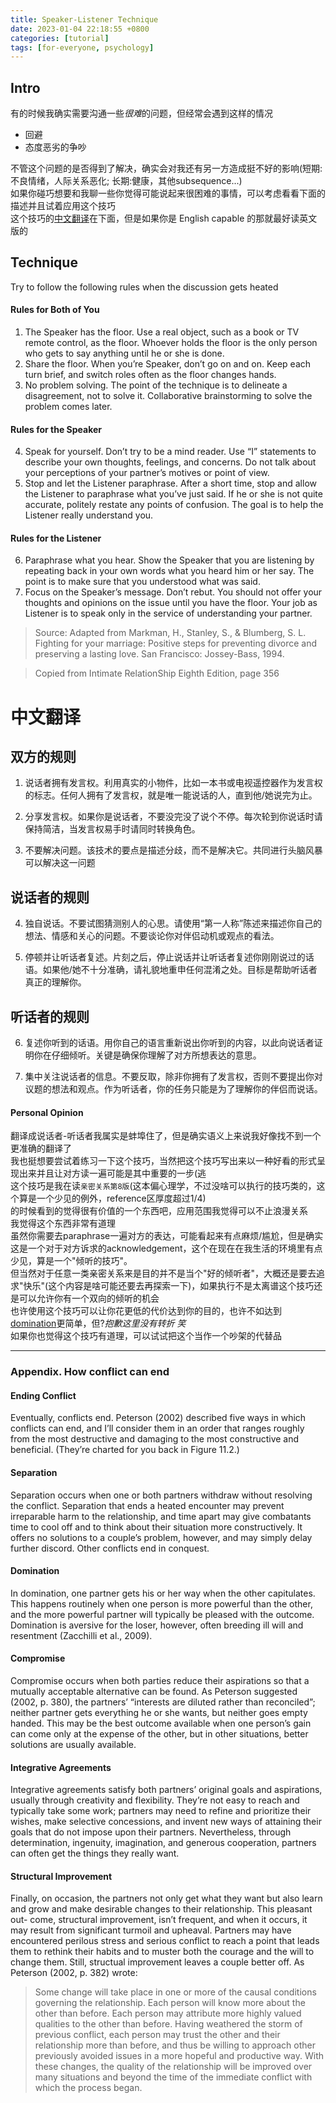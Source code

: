 ```yaml
---
title: Speaker-Listener Technique
date: 2023-01-04 22:18:55 +0800
categories: [tutorial]
tags: [for-everyone, psychology]
---
```

## Intro
有的时候我确实需要沟通一些*很难*的问题，但经常会遇到这样的情况
- 回避  
- 态度恶劣的争吵  
  
不管这个问题的是否得到了解决，确实会对我还有另一方造成挺不好的影响(短期:不良情绪，人际关系恶化; 长期:健康，其他subsequence...)  
如果你碰巧想要和我聊一些你觉得可能说起来很困难的事情，可以考虑看看下面的描述并且试着应用这个技巧  
这个技巧的[中文翻译](#中文翻译)在下面，但是如果你是 English capable 的那就最好读英文版的  
## Technique
Try to follow the following rules when the discussion gets heated
#### Rules for Both of You
1. The Speaker has the floor. Use a real object, such as a book or TV remote control, 
as the floor. Whoever holds the floor is the only person who gets to say anything 
until he or she is done.
2. Share the floor. When you’re Speaker, don’t go on and on. 
Keep each turn brief, and switch roles often as the floor changes hands.
3. No problem solving. The point of the technique is to delineate a disagreement, not
to solve it. Collaborative brainstorming to solve the problem comes later.
#### Rules for the Speaker
4. Speak for yourself. Don’t try to be a mind reader. Use “I” statements to describe
your own thoughts, feelings, and concerns. Do not talk about your perceptions of
your partner’s motives or point of view.
5. Stop and let the Listener paraphrase. After a short time, stop and allow the Listener
to paraphrase what you’ve just said. If he or she is not quite accurate, politely
restate any points of confusion. The goal is to help the Listener really understand
you.
#### Rules for the Listener
6. Paraphrase what you hear. Show the Speaker that you are listening by repeating
back in your own words what you heard him or her say. The point is to make
sure that you understood what was said.
7. Focus on the Speaker’s message. Don’t rebut. You should not offer your thoughts
and opinions on the issue until you have the floor. Your job as Listener is to
speak only in the service of understanding your partner.  

> Source: Adapted from Markman, H., Stanley, S., & Blumberg, S. L. Fighting for your marriage: Positive steps for preventing divorce and preserving a lasting love. San Francisco: Jossey-Bass, 1994.  

> Copied from Intimate RelationShip Eighth Edition, page 356


# 中文翻译
## 双方的规则
1. 说话者拥有发言权。利用真实的小物件，比如一本书或电视遥控器作为发言权的标志。任何人拥有了发言权，就是唯一能说话的人，直到他/她说完为止。

2. 分享发言权。如果你是说话者，不要没完没了说个不停。每次轮到你说话时请保持简洁，当发言权易手时请同时转换角色。

3. 不要解决问题。该技术的要点是描述分歧，而不是解决它。共同进行头脑风暴可以解决这一问题

## 说话者的规则

4. 独自说话。不要试图猜测别人的心思。请使用“第一人称”陈述来描述你自己的想法、情感和关心的问题。不要谈论你对伴侣动机或观点的看法。

5. 停顿并让听话者复述。片刻之后，停止说话并让听话者复述你刚刚说过的话语。如果他/她不十分准确，请礼貌地重申任何混淆之处。目标是帮助听话者真正的理解你。

## 听话者的规则

6. 复述你听到的话语。用你自己的语言重新说出你听到的内容，以此向说话者证明你在仔细倾听。关键是确保你理解了对方所想表达的意思。

7. 集中关注说话者的信息。不要反取，除非你拥有了发言权，否则不要提出你对议题的想法和观点。作为听话者，你的任务只能是为了理解你的伴侣而说话。
#### Personal Opinion  
翻译成说话者-听话者我属实是蚌埠住了，但是确实语义上来说我好像找不到一个更准确的翻译了  
我也挺想要尝试着练习一下这个技巧，当然把这个技巧写出来以一种好看的形式呈现出来并且让对方读一遍可能是其中重要的一步(逃  
这个技巧是我在读`亲密关系第8版`(这本偏心理学，不过没啥可以执行的技巧类的，这个算是一个少见的例外，reference区厚度超过1/4)  
的时候看到的觉得很有价值的一个东西吧，应用范围我觉得可以不止浪漫关系  
我觉得这个东西非常有道理  
虽然你需要去paraphrase一遍对方的表达，可能看起来有点麻烦/尴尬，但是确实这是一个对于对方诉求的acknowledgement，这个在现在在我生活的环境里有点少见，算是一个"倾听的技巧"。  
但当然对于任意一类亲密关系来是目的并不是当个"好的倾听者"，大概还是要去追求"快乐"(这个内容是啥可能还要去再探索一下)，如果执行不是太离谱这个技巧还是可以允许你有一个双向的倾听的机会  
也许使用这个技巧可以让你花更低的代价达到你的目的，也许不如达到[domination](#)更简单，但?*抱歉这里没有转折 笑*  
如果你也觉得这个技巧有道理，可以试试把这个当作一个吵架的代替品  

***
### Appendix. How conflict can end

#### Ending Conflict
Eventually, conflicts end. Peterson (2002) described five ways in which conflicts
can end, and I’ll consider them in an order that ranges roughly from the most
destructive and damaging to the most constructive and beneficial. (They’re charted
for you back in Figure 11.2.)

#### Separation 
Separation occurs when one or both partners withdraw without resolving
the conflict. Separation that ends a heated encounter may prevent irreparable
harm to the relationship, and time apart may give combatants time to cool off and
to think about their situation more constructively. It offers no solutions to a
­couple’s problem, however, and may simply delay further discord.
Other conflicts end in conquest. 
#### Domination
In domination, one partner gets his or her
way when the other capitulates. This happens routinely when one person is more
powerful than the other, and the more powerful partner will typically be pleased
with the outcome. Domination is aversive for the loser, however, often breeding
ill will and resentment (Zacchilli et al., 2009).
#### Compromise 
Compromise occurs when both parties reduce their aspirations so that a
mutually acceptable alternative can be found. As Peterson suggested (2002, p. 380),
the partners’ “interests are diluted rather than reconciled”; neither partner gets
everything he or she wants, but neither goes empty handed. This may be the best
outcome available when one person’s gain can come only at the expense of the
other, but in other situations, better solutions are usually available.
#### Integrative Agreements
Integrative agreements satisfy both partners’ original goals and aspirations,
usually through creativity and flexibility. They’re not easy to reach and typically
take some work; partners may need to refine and prioritize their wishes, make
selective concessions, and invent new ways of attaining their goals that do not
impose upon their partners. Nevertheless, through determination, ingenuity,
imagination, and generous cooperation, partners can often get the things they
really want.
#### Structural Improvement
Finally, on occasion, the partners not only get what they want but also learn
and grow and make desirable changes to their relationship. This pleasant out-
come, structural improvement, isn’t frequent, and when it occurs, it may result
from significant turmoil and upheaval. Partners may have encountered perilous
stress and serious conflict to reach a point that leads them to rethink their habits
and to muster both the courage and the will to change them. Still, structual
improvement leaves a couple better off. As Peterson (2002, p. 382) wrote:
> Some change will take place in one or more of the causal conditions governing 
the relationship. Each person will know more about the other
than before. Each person may attribute more highly valued qualities to
the other than before. Having weathered the storm of previous conflict,
each person may trust the other and their relationship more than before,
and thus be willing to approach other previously avoided issues in a more
hopeful and productive way. With these changes, the quality of the
­relationship will be improved over many situations and beyond the
time of the immediate conflict with which the process began.
